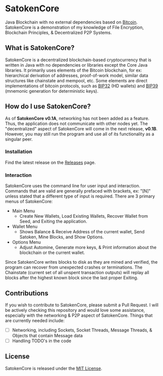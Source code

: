 # SatokenCore
Java Blockchain with no external dependencies based on [Bitcoin](https://github.com/bitcoin/bitcoin). SatokenCore is a demonstration of my knowledge of File Encryption, Blockchain Principles, & Decentralized P2P Systems.
<br>
## What is SatokenCore?
SatokenCore is a decentralized blockchain-based cryptocurrency that is written in Java with no dependencies or libraries except the Core Java libraries.
It primarily uses elements of the Bitcoin blockchain, for ex: hierarchical derivation of addresses, proof-of-work model, similar data structures like chainstate and mempool, etc. Some elements are direct implementations of bitcoin protocols, such as [BIP32](https://github.com/bitcoin/bips/blob/master/bip-0032.mediawiki) (HD wallets) and [BIP39](https://github.com/bitcoin/bips/blob/master/bip-0039.mediawiki) (mnemonic generation for deterministic keys).
<br>
## How do I use SatokenCore?
As of <b>SatokenCore v0.1A</b>, networking has not been added as a feature. Thus, the application does not communicate with other nodes yet. The "decentralized" aspect of SatokenCore will come in the next release, <b>v0.1B</b>. However, you may still run the program and use all of its functionality as a singular peer.

### Installation
Find the latest release on the [Releases](https://github.com/Septem151/SatokenCore/releases) page.

### Interaction
SatokenCore uses the command line for user input and interaction. Commands that are valid are generally prefaced with brackets, ex: "[N]" unless stated that a different type of input is required. There are 3 primary menus of SatokenCore:
- Main Menu
  - Create New Wallets, Load Existing Wallets, Recover Wallet from Seed, and Exiting the application.
- Wallet Menu
  - Shows Balance & Receive Address of the current wallet, Send Satoken, Mine Blocks, and Show Options.
- Options Menu
  - Adjust Automine, Generate more keys, & Print information about the blockchain or the current wallet.

Since SatokenCore writes blocks to disk as they are mined and verified, the program can recover from unexpected crashes or terminations. The Chainstate (current set of all unspent transaction outputs) will replay all blocks after the highest known block since the last proper Exiting.

## Contributions
If you wish to contribute to SatokenCore, please submit a Pull Request. I will be actively checking this repository and would love some assistance, especially with the networking & P2P aspect of SatokenCore. Things that are currently needed include:
- [ ] Networking, including Sockets, Socket Threads, Message Threads, & Objects that contain Message data
- [ ] Handling TODO's in the code

## License
SatokenCore is released under the [MIT License](https://opensource.org/licenses/MIT).
